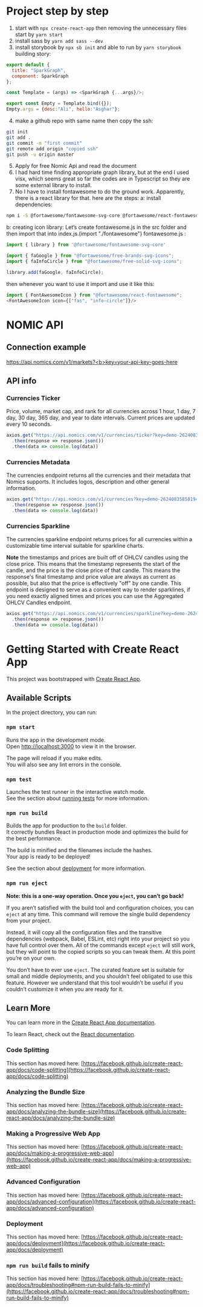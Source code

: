 # Project step by step
1. start with `npx create-react-app` then removing the unnecessary files start by `yarn start`
2. install sass by `yarn add sass --dev`
3. install storybook by `npx sb init` and able to run by `yarn storybook`
building story:
```javascript
export default {
  title: "SparkGraph",
  component: SparkGraph
};

const Template = (args) => <SparkGraph {...args}/>;

export const Empty = Template.bind({});
Empty.args = {desc:"Ali", hello:"Asghar"}; 
```
4. make a github repo with same name then copy the ssh:

```sh
git init
git add .
git commit -m "first commit"
git remote add origin "copied ssh"
git push -u origin master
````

5. Apply for free Nomic Api and read the document
6. I had hard time finding appropriate graph library, but at the end I used visx, which seems great so far
the codes are in Typescript so they are some external library to install.
7. No I have to install fontawesome to do the ground work. Apparently, there is a react library for that. here are the steps:
a: install dependencies:
```sh
npm i -S @fortawesome/fontawesome-svg-core @fortawesome/react-fontawesome @fortawesome/free-regular-svg-icons @fortawesome/free-solid-svg-icons @fortawesome/free-brands-svg-icons
```
b: creating icon library:
Let’s create fontawesome.js in the src folder and then import that into index.js.(import "./fontawesome")
fontawesome.js :
```javascript
import { library } from '@fortawesome/fontawesome-svg-core'

import { faGoogle } from "@fortawesome/free-brands-svg-icons";
import { faInfoCircle } from "@fortawesome/free-solid-svg-icons";

library.add(faGoogle, faInfoCircle);
```
then whenever you want to use it import and use it like this:
```javascript
import { FontAwesomeIcon } from "@fortawesome/react-fontawesome";
<FontAwesomeIcon icon={["fas", "info-circle"]}/>
```

# NOMIC API
## Connection example
https://api.nomics.com/v1/markets?<b>key=your-api-key-goes-here</b>
## API info
### Currencies Ticker
Price, volume, market cap, and rank for all currencies across 1 hour, 1 day, 7 day, 30 day, 365 day, and year to date intervals. Current prices are updated every 10 seconds.

```javascript
axios.get("https://api.nomics.com/v1/currencies/ticker?key=demo-26240835858194712a4f8cc0dc635c7a&ids=BTC,ETH,XRP&interval=1d,30d&convert=EUR&per-page=100&page=1")
  .then(response => response.json())
  .then(data => console.log(data))
```
### Currencies Metadata
The currencies endpoint returns all the currencies and their metadata that Nomics supports.
It includes logos, description and other general information.

```javascript
axios.get("https://api.nomics.com/v1/currencies?key=demo-26240835858194712a4f8cc0dc635c7a&ids=BTC,ETH,XRP&attributes=id,name,logo_url")
  .then(response => response.json())
  .then(data => console.log(data))
```

### Currencies Sparkline

The currencies sparkline endpoint returns prices for all currencies within a customizable time interval suitable for sparkline charts.

<b>Note</b> the timestamps and prices are built off of OHLCV candles using the close price. This means that the timestamp represents the start of the candle, and the price is the close price of that candle. This means the response's final timestamp and price value are always as current as possible, but also that the price is effectively "off" by one candle. This endpoint is designed to serve as a convenient way to render sparklines, if you need exactly aligned times and prices you can use the Aggregated OHLCV Candles endpoint.

```javascript
axios.get("https://api.nomics.com/v1/currencies/sparkline?key=demo-26240835858194712a4f8cc0dc635c7a&ids=BTC,ETH,XRP&start=2018-04-14T00%3A00%3A00Z&end=2018-05-14T00%3A00%3A00Z")
  .then(response => response.json())
  .then(data => console.log(data))
```




# Getting Started with Create React App

This project was bootstrapped with [Create React App](https://github.com/facebook/create-react-app).

## Available Scripts

In the project directory, you can run:

### `npm start`

Runs the app in the development mode.\
Open [http://localhost:3000](http://localhost:3000) to view it in the browser.

The page will reload if you make edits.\
You will also see any lint errors in the console.

### `npm test`

Launches the test runner in the interactive watch mode.\
See the section about [running tests](https://facebook.github.io/create-react-app/docs/running-tests) for more information.

### `npm run build`

Builds the app for production to the `build` folder.\
It correctly bundles React in production mode and optimizes the build for the best performance.

The build is minified and the filenames include the hashes.\
Your app is ready to be deployed!

See the section about [deployment](https://facebook.github.io/create-react-app/docs/deployment) for more information.

### `npm run eject`

**Note: this is a one-way operation. Once you `eject`, you can’t go back!**

If you aren’t satisfied with the build tool and configuration choices, you can `eject` at any time. This command will remove the single build dependency from your project.

Instead, it will copy all the configuration files and the transitive dependencies (webpack, Babel, ESLint, etc) right into your project so you have full control over them. All of the commands except `eject` will still work, but they will point to the copied scripts so you can tweak them. At this point you’re on your own.

You don’t have to ever use `eject`. The curated feature set is suitable for small and middle deployments, and you shouldn’t feel obligated to use this feature. However we understand that this tool wouldn’t be useful if you couldn’t customize it when you are ready for it.

## Learn More

You can learn more in the [Create React App documentation](https://facebook.github.io/create-react-app/docs/getting-started).

To learn React, check out the [React documentation](https://reactjs.org/).

### Code Splitting

This section has moved here: [https://facebook.github.io/create-react-app/docs/code-splitting](https://facebook.github.io/create-react-app/docs/code-splitting)

### Analyzing the Bundle Size

This section has moved here: [https://facebook.github.io/create-react-app/docs/analyzing-the-bundle-size](https://facebook.github.io/create-react-app/docs/analyzing-the-bundle-size)

### Making a Progressive Web App

This section has moved here: [https://facebook.github.io/create-react-app/docs/making-a-progressive-web-app](https://facebook.github.io/create-react-app/docs/making-a-progressive-web-app)

### Advanced Configuration

This section has moved here: [https://facebook.github.io/create-react-app/docs/advanced-configuration](https://facebook.github.io/create-react-app/docs/advanced-configuration)

### Deployment

This section has moved here: [https://facebook.github.io/create-react-app/docs/deployment](https://facebook.github.io/create-react-app/docs/deployment)

### `npm run build` fails to minify

This section has moved here: [https://facebook.github.io/create-react-app/docs/troubleshooting#npm-run-build-fails-to-minify](https://facebook.github.io/create-react-app/docs/troubleshooting#npm-run-build-fails-to-minify)
